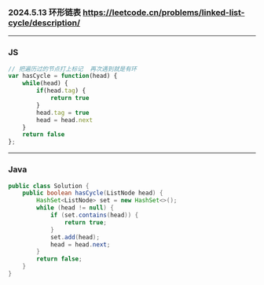 ### 2024.5.13 环形链表  https://leetcode.cn/problems/linked-list-cycle/description/

---

### JS

```js
// 把遍历过的节点打上标记  再次遇到就是有环
var hasCycle = function(head) {
    while(head) {
        if(head.tag) {
            return true
        }
        head.tag = true
        head = head.next
    }
    return false
};
```

---

### Java
```java
public class Solution {
    public boolean hasCycle(ListNode head) {
        HashSet<ListNode> set = new HashSet<>();
        while (head != null) {
            if (set.contains(head)) {
                return true;
            }
            set.add(head);
            head = head.next;
        }
        return false;
    }
}
```
